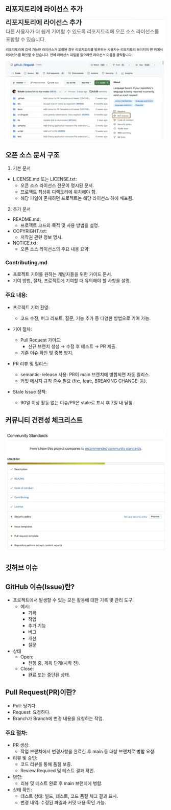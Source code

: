 
## 리포지토리에 라이선스 추가

![alt text](image.png)


## 오픈 소스 문서 구조
1. 기본 문서
- LICENSE.md 또는 LICENSE.txt:
    - 오픈 소스 라이선스 전문이 명시된 문서.
    - 프로젝트 최상위 디렉토리에 위치해야 함.
    - 해당 파일이 존재하면 프로젝트는 해당 라이선스 하에 배포됨.
2. 추가 문서
- README.md:
    - 프로젝트 코드의 목적 및 사용 방법을 설명.
- COPYRIGHT.txt:
    - 저작권 관련 정보 명시.
- NOTICE.txt:
    - 오픈 소스 라이선스의 주요 내용 요약.

### Contributing.md

- 프로젝트 기여를 원하는 개발자들을 위한 가이드 문서.
- 기여 방법, 절차, 프로젝트에 기여할 때 유의해야 할 사항을 설명.

### 주요 내용:

- 프로젝트 기여 환영:
    - 코드 수정, 버그 리포트, 질문, 기능 추가 등 다양한 방법으로 기여 가능.

- 기여 절차:
    - Pull Request 가이드:
        - 신규 브랜치 생성 → 수정 후 테스트 → PR 제출.
    - 기존 이슈 확인 및 중복 방지.

- PR 리뷰 및 릴리스:
    - semantic-release 사용: PR이 main 브랜치에 병합되면 자동 릴리스.
    - 커밋 메시지 규칙 준수 필요 (fix:, feat:, BREAKING CHANGE: 등).

- Stale Issue 정책:
    -  90일 이상 활동 없는 이슈/PR은 stale로 표시 후 7일 내 닫힘.


## 커뮤니티 건전성 체크리스트

![alt text](image-1.png)


## 깃허브 이슈


## GitHub 이슈(Issue)란?
- 프로젝트에서 발생할 수 있는 모든 활동에 대한 기록 및 관리 도구.
    - 예시:
        - 기획
        - 작업
        - 추가 기능
        - 버그
        - 개선
        - 질문
- 상태
    - Open:
        - 진행 중, 계획 단계(시작 전).
    - Close:
        - 완료 또는 중단된 상태.


## Pull Request(PR)이란?

- Pull: 당기다.
- Request: 요청하다.
- Branch가 Branch에 변경 내용을 요청하는 작업.

### 주요 절차:

- PR 생성:
    - 작업 브랜치에서 변경사항을 완료한 후 main 등 대상 브랜치로 병합 요청.
- 리뷰 및 승인:
    - 코드 리뷰를 통해 품질 보증.
    - Review Required 및 테스트 결과 확인.
- 병합:
    - 리뷰 및 테스트 완료 후 main 브랜치에 병합.
- 상태 확인:
    - 테스트 상태: 빌드, 테스트, 코드 품질 체크 결과 표시.
    - 변경 내역: 수정된 파일과 커밋 내용 확인 가능.
